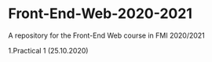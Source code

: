 # Front-End-Web-2020-2021
A repository for the Front-End Web course in FMI 2020/2021

1.Practical 1 (25.10.2020)
